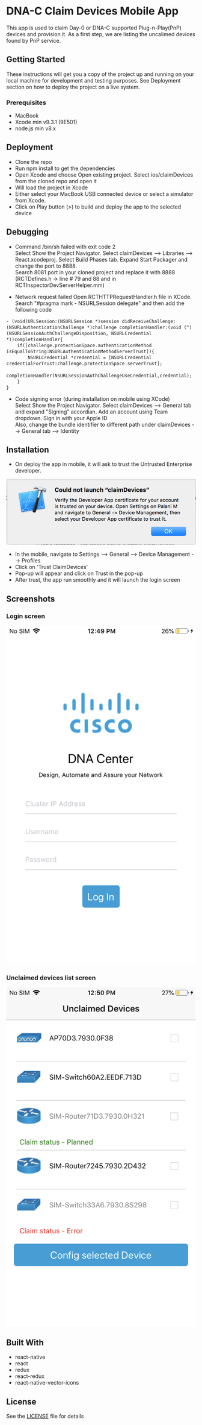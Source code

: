 # DNA-C Claim Devices Mobile App

This app is used to claim Day-0 or DNA-C supported Plug-n-Play(PnP) devices and provision it. As a first step, we are listing the uncalimed devices found by PnP service.

## Getting Started

These instructions will get you a copy of the project up and running on your local machine for development and testing purposes. See Deployment section on how to deploy the project on a live system.

### Prerequisites

- MacBook
- Xcode min v9.3.1 (9E501)
- node.js min v8.x


## Deployment

- Clone the repo
- Run npm install to get the dependencies
- Open Xcode and choose Open existing project. Select ios/claimDevices from the cloned repo and open it
- Will load the project in Xcode
- Either select your MacBook USB connected device or select a simulator from Xcode.
- Click on Play button (>) to build and deploy the app to the selected device

## Debugging

- Command /bin/sh failed with exit code 2 <br />
Select Show the Project Navigator. Select claimDevices --> Libraries --> React.xcodeproj. Select Build Phases tab. Expand Start Packager and change the port to 8888. <br />
Search 8081 port in your cloned project and replace it with 8888 (RCTDefines.h -> line # 79 and 88 and in RCTInspectorDevServerHelper.mm) <br />

- Network request failed
Open RCTHTTPRequestHandler.h file in XCode. Search "#pragma mark - NSURLSession delegate" and then add the following code  <br />

```
- (void)URLSession:(NSURLSession *)session didReceiveChallenge:(NSURLAuthenticationChallenge *)challenge completionHandler:(void (^)(NSURLSessionAuthChallengeDisposition, NSURLCredential *))completionHandler{
    if([challenge.protectionSpace.authenticationMethod isEqualToString:NSURLAuthenticationMethodServerTrust]){
        NSURLCredential *credential = [NSURLCredential credentialForTrust:challenge.protectionSpace.serverTrust];
        completionHandler(NSURLSessionAuthChallengeUseCredential,credential);
    }
}
```

- Code signing error (during installation on mobile using XCode)  <br />
Select Show the Project Navigator. Select claimDevices --> General tab and expand "Signing" accordian. Add an account using Team dropdown. Sign in with your Apple ID  <br /> 
Also, change the bundle identifier to different path under  claimDevices --> General tab --> Identity  <br />



## Installation

- On deploy the app in mobile, it will ask to trust the Untrusted Enterprise developer.

[![TrustApp](https://github.com/CiscoDevNet/DNAC-ClaimAP-Mobile-App/blob/master/img/trust_device_message.png)](https://github.com/CiscoDevNet/DNAC-ClaimAP-Mobile-App/blob/master/img/trust_device_message.png)

- In the mobile, navigate to Settings --> General --> Device Management --> Profiles
- Click on 'Trust ClaimDevices'
- Pop-up will appear and click on Trust in the pop-up
- After trust, the app run smoothly and it will launch the login screen

## Screenshots

### Login screen

[![Login](https://github.com/CiscoDevNet/DNAC-ClaimAP-Mobile-App/blob/master/img/login_screen.png)](https://github.com/CiscoDevNet/DNAC-ClaimAP-Mobile-App/blob/master/img/login_screen.png)

### Unclaimed devices list screen



[![Unclaimed](https://github.com/CiscoDevNet/DNAC-ClaimAP-Mobile-App/blob/master/img/unclaimed_devices_list_screen.png)](https://github.com/CiscoDevNet/DNAC-ClaimAP-Mobile-App/blob/master/img/unclaimed_devices_list_screen.png)

## Built With

* react-native
* react
* redux
* react-redux
* react-native-vector-icons

## License

See the [LICENSE](LICENSE) file for details
